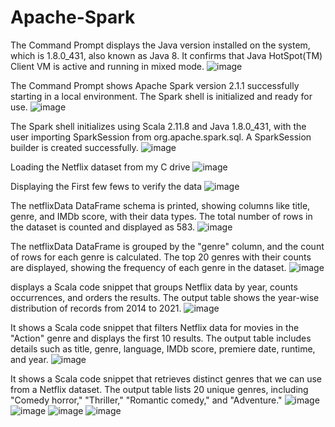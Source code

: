# Apache-Spark
The Command Prompt displays the Java version installed on the system, which is 1.8.0_431, also known as Java 8. It confirms that Java HotSpot(TM) Client VM is active and running in mixed mode.
![image](https://github.com/user-attachments/assets/94659325-d81d-424c-8bbc-44e171512ded)

The Command Prompt shows Apache Spark version 2.1.1 successfully starting in a local environment. The Spark shell is initialized and ready for use.
![image](https://github.com/user-attachments/assets/8844d3c8-82be-435b-9850-9ea9b2781890)

The Spark shell initializes using Scala 2.11.8 and Java 1.8.0_431, with the user importing SparkSession from org.apache.spark.sql. A SparkSession builder is created successfully.
![image](https://github.com/user-attachments/assets/0be99809-a5a4-4fa0-82c8-4cd5bdba884e)

Loading the Netflix dataset from my C drive
![image](https://github.com/user-attachments/assets/dd96ec48-80af-4034-8109-18e40c839c7b)

Displaying the First few fews to verify the data
![image](https://github.com/user-attachments/assets/9356cc56-5352-44c4-bebb-b558af533c4c)

The netflixData DataFrame schema is printed, showing columns like title, genre, and IMDb score, with their data types. The total number of rows in the dataset is counted and displayed as 583.
![image](https://github.com/user-attachments/assets/03c956ec-074b-4038-9941-3b906e43d8a6)

The netflixData DataFrame is grouped by the "genre" column, and the count of rows for each genre is calculated. The top 20 genres with their counts are displayed, showing the frequency of each genre in the dataset.
![image](https://github.com/user-attachments/assets/5a1b0d43-4152-4554-a156-540e316a8add)

displays a Scala code snippet that groups Netflix data by year, counts occurrences, and orders the results. The output table shows the year-wise distribution of records from 2014 to 2021.
![image](https://github.com/user-attachments/assets/f412f36a-4a9b-4c5d-8a67-f7470488bb1f)

It shows a Scala code snippet that filters Netflix data for movies in the "Action" genre and displays the first 10 results. The output table includes details such as title, genre, language, IMDb score, premiere date, runtime, and year.
![image](https://github.com/user-attachments/assets/8c653f5a-512b-4fb7-a76d-4ccac028f0c7)

It shows a Scala code snippet that retrieves distinct genres that we can use from a Netflix dataset. The output table lists 20 unique genres, including "Comedy horror," "Thriller," "Romantic comedy," and "Adventure."
![image](https://github.com/user-attachments/assets/3a161ee6-f935-4a31-9fab-b658c1d1ac73)
![image](https://github.com/user-attachments/assets/dac13b0d-3484-42cf-8af0-19ed44215ae4)
![image](https://github.com/user-attachments/assets/07c331aa-0b7a-4579-ac11-74e403eef701)
![image](https://github.com/user-attachments/assets/f49e7c7b-cc37-4483-8f07-07319700c3d1)


















